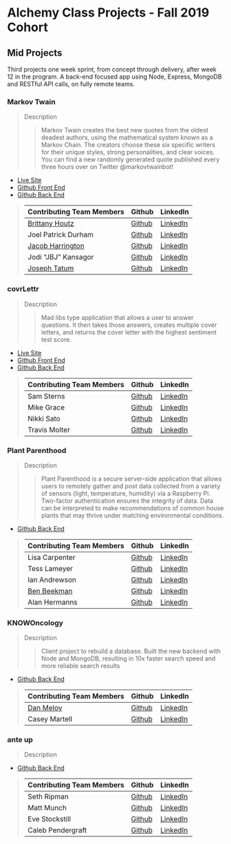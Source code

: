 # Alchemy Class Projects - Fall 2019 Cohort

## Mid Projects
Third projects one week sprint, from concept through delivery, after week 12 in the program.  A back-end focused app using Node, Express, MongoDB and RESTful API calls, on fully remote teams.

### Markov Twain

> Description 
>>Markov Twain creates the best new quotes from the oldest deadest authors, using the mathematical system known as a Markov Chain. The creators choose these six specific writers for their unique styles, strong personalities, and clear voices. You can find a new randomly generated quote published every three hours over on Twitter @markovtwainbot!
>

- [Live Site](http://markovtwain.herokuapp.com/about.html)
- [Github Front End](https://github.com/textables/MarkovTwain-React)
- [Github Back End](https://github.com/textables/MarkovTwain) 

>| Contributing Team Members  | Github  | LinkedIn  |
>|---|---|---|
>|  [Brittany Houtz](https://www.brittanyhoutz.com/) | [Github](https://github.com/llastflowers)   | [LinkedIn](https://www.linkedin.com/in/brittanyhoutz/)   |
>| Joel Patrick Durham| [Github](https://github.com/joelpdurham)   | [LinkedIn](https://www.linkedin.com/in/joel-patrick-durham)   |
>| [Jacob Harrington](jharrington.io)  | [Github](https://github.com/yaycub)   | [LinkedIn](https://www.linkedin.com/in/jacob-harrington-569203a1/)|
>|  Jodi “JBJ” Kansagor | [Github](https://github.com/jodinkansagor)   | [LinkedIn](https://jodinkansagor.com)   |
>|  [Joseph Tatum](https://josephtatum.dev/) | [Github](https://github.com/josephtatum)   | [LinkedIn](Link)   |


### covrLettr

> Description 
>>Mad libs type application that allows a user to answer questions. It then takes those answers, creates multiple cover letters, and returns the cover letter with the highest sentiment test score.
>

- [Live Site](https://covr-lettrs.herokuapp.com/api/v1/coverletters)
- [Github Front End](https://github.com/covrLettr/covrLettr-React)
- [Github Back End](https://github.com/covrLettr/covrLettr) 

>| Contributing Team Members  | Github  | LinkedIn  |
>|---|---|---|
>| Sam Sterns | [Github](https://github.com/samSterns)   | [LinkedIn](https://www.linkedin.com/in/samsterns/)   |
>|  Mike Grace| [Github](https://github.com/TravelFiend)   | [LinkedIn](https://www.linkedin.com/in/mikeegrace/)   |
>|  Nikki Sato | [Github](https://github.com/nikkisato)   | [LinkedIn](https://www.linkedin.com/in/nikkisato/)   |
>|  Travis Molter | [Github](Link)   | [LinkedIn](ttps://www.linkedin.com/in/travismolter/)   |

### Plant Parenthood

> Description 
>>Plant Parenthood is a secure server-side application that allows users to remotely gather and post data collected from a variety of sensors (light, temperature, humidity) via a Raspberry Pi. Two-factor authentication ensures the integrity of data. Data can be interpreted to make recommendations of common house plants that may thrive under matching environmental conditions.
>

- [Github Back End](https://github.com/piParty/plant-parenthood-be) 

>| Contributing Team Members  | Github  | LinkedIn  |
>|---|---|---|
>| Lisa Carpenter | [Github](https://github.com/licarpen)   | [LinkedIn](https://www.linkedin.com/in/lisacarpenter256/)   |
>|  Tess Lameyer | [Github](https://github.com/tess-jl)   | [LinkedIn](https://www.linkedin.com/in/tesslameyer/)   |
>|  Ian Andrewson| [Github](https://github.com/ianandrewson)   | [LinkedIn](https://www.linkedin.com/in/ianandrewson/)   |
>| [Ben Beekman](https://benbeekman.dev/) | [Github](https://github.com/beekman)| [LinkedIn](https://benbeekman.dev/)
>| Alan Hermanns | [Github](https://github.com/alanhermanns)   | [LinkedIn](https://www.linkedin.com/in/alanhermanns/)|

### KNOWOncology

> Description 
>>Client project to rebuild a database. Built the new backend with Node and MongoDB, resulting in 10x faster search speed and more reliable search results
>

- [Github Back End](https://github.com/KNOWOncology/knowoncology) 

>| Contributing Team Members  | Github  | LinkedIn  |
>|---|---|---|
>|  [Dan Meloy](https://danmeloy.dev/) | [Github](https://github.com/drmeloy)   | [LinkedIn](https://www.linkedin.com/in/dan-meloy/)   |
>|  Casey Martell | [Github](https://github.com/drmartell)   | [LinkedIn](https://www.linkedin.com/in/drmartell/)   |

### ante up

> Description 
>>
>

- [Github Back End](https://github.com/Under-The-Gun/ante-up) 

>| Contributing Team Members  | Github  | LinkedIn  |
>|---|---|---|
>| Seth Ripman| [Github](https://github.com/sethripman)   | [LinkedIn](https://www.linkedin.com/in/seth-ripman-32201215b/) |
>|  Matt Munch | [Github](https://github.com/Mattmunch)   | [LinkedIn](https://www.linkedin.com/in/mattmunch/)   |
>|  Eve Stockstill | [Github](https://github.com/evestockstill)   | [LinkedIn](https://www.linkedin.com/in/evestockstill/)   |
>|  Caleb Pendergraft | [Github](https://github.com/cackmed)   | [LinkedIn](https://www.linkedin.com/in/caleb-pendergraft/)   |
